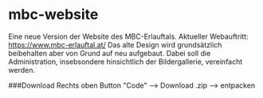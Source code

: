 # mbc-website
Eine neue Version der Website des MBC-Erlauftals.
Aktueller Webauftritt: https://www.mbc-erlauftal.at/
Das alte Design wird grundsätzlich beibehalten aber von Grund auf neu aufgebaut. 
Dabei soll die Administration, insebsondere hinsichtlich der Bildergallerie, vereinfacht werden.

###Download
Rechts oben Button "Code" --> Download .zip --> entpacken
